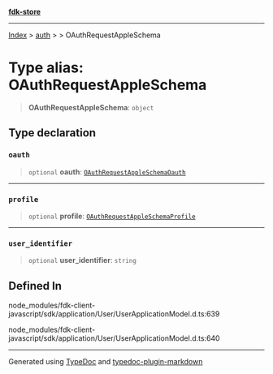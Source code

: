 [**fdk-store**](../../../README.md)
***

[Index](../../../API.md) > [auth](../../README.md) > [<internal>](../README.md) > OAuthRequestAppleSchema

# Type alias: OAuthRequestAppleSchema

> **OAuthRequestAppleSchema**: `object`

## Type declaration

### `oauth`

> `optional` **oauth**: [`OAuthRequestAppleSchemaOauth`](type-alias.OAuthRequestAppleSchemaOauth.md)

***

### `profile`

> `optional` **profile**: [`OAuthRequestAppleSchemaProfile`](type-alias.OAuthRequestAppleSchemaProfile.md)

***

### `user_identifier`

> `optional` **user\_identifier**: `string`

## Defined In

node\_modules/fdk-client-javascript/sdk/application/User/UserApplicationModel.d.ts:639

node\_modules/fdk-client-javascript/sdk/application/User/UserApplicationModel.d.ts:640

***
Generated using [TypeDoc](https://typedoc.org/) and [typedoc-plugin-markdown](https://www.npmjs.com/package/typedoc-plugin-markdown)
